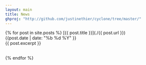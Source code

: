 ```yaml
---
layout: main
title: News
ghproj: "http://github.com/justinethier/cyclone/tree/master/"
---
```


{% for post in site.posts %}
  [{{ post.title }}](./{{ post.url }})
  <br />
  <span class="date-labels">{{post.date | date: "%b %d %Y" }}</span>
  <br />
  {{ post.excerpt }}
  <br />
  <br />

{% endfor %}


